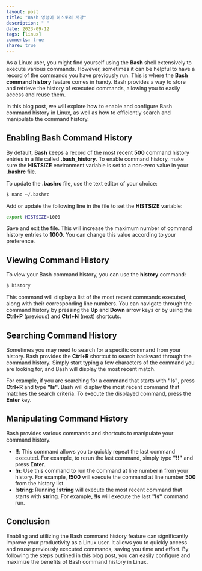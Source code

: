 ```yaml
---
layout: post
title: "Bash 명령어 히스토리 저장"
description: " "
date: 2023-09-12
tags: [linux]
comments: true
share: true
---
```


As a Linux user, you might find yourself using the **Bash** shell extensively to execute various commands. However, sometimes it can be helpful to have a record of the commands you have previously run. This is where the **Bash command history** feature comes in handy. Bash provides a way to store and retrieve the history of executed commands, allowing you to easily access and reuse them.

In this blog post, we will explore how to enable and configure Bash command history in Linux, as well as how to efficiently search and manipulate the command history.

## Enabling Bash Command History

By default, **Bash** keeps a record of the most recent **500** command history entries in a file called **.bash_history**. To enable command history, make sure the **HISTSIZE** environment variable is set to a non-zero value in your **.bashrc** file.

To update the **.bashrc** file, use the text editor of your choice:

```bash
$ nano ~/.bashrc
```

Add or update the following line in the file to set the **HISTSIZE** variable:

```bash
export HISTSIZE=1000
```

Save and exit the file. This will increase the maximum number of command history entries to **1000**. You can change this value according to your preference.

## Viewing Command History

To view your Bash command history, you can use the **history** command:

```bash
$ history
```

This command will display a list of the most recent commands executed, along with their corresponding line numbers. You can navigate through the command history by pressing the **Up** and **Down** arrow keys or by using the **Ctrl+P** (previous) and **Ctrl+N** (next) shortcuts.

## Searching Command History

Sometimes you may need to search for a specific command from your history. Bash provides the **Ctrl+R** shortcut to search backward through the command history. Simply start typing a few characters of the command you are looking for, and Bash will display the most recent match.

For example, if you are searching for a command that starts with **"ls"**, press **Ctrl+R** and type **"ls"**. Bash will display the most recent command that matches the search criteria. To execute the displayed command, press the **Enter** key.

## Manipulating Command History

Bash provides various commands and shortcuts to manipulate your command history.

- **!!**: This command allows you to quickly repeat the last command executed. For example, to rerun the last command, simply type **"!!"** and press **Enter**.
- **!n**: Use this command to run the command at line number **n** from your history. For example, **!500** will execute the command at line number **500** from the history list.
- **!string**: Running **!string** will execute the most recent command that starts with **string**. For example, **!ls** will execute the last **"ls"** command run.

## Conclusion

Enabling and utilizing the Bash command history feature can significantly improve your productivity as a Linux user. It allows you to quickly access and reuse previously executed commands, saving you time and effort. By following the steps outlined in this blog post, you can easily configure and maximize the benefits of Bash command history in Linux.